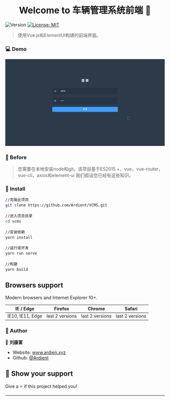 <h1 align="center">Welcome to 车辆管理系统前端 👋</h1>
<p>
  <img alt="Version" src="https://img.shields.io/badge/version-0.1.0-blue.svg?cacheSeconds=2592000" />
  <a href="#" target="_blank">
    <img alt="License: MIT" src="https://img.shields.io/badge/License-MIT-yellow.svg" />
  </a>


> 使用Vue.js和ElementUI构建的前端界面。

### 💻 Demo
<div align="center">
    <img src="image/vcms.gif"/>
</div>

### 🎈 Before
> 您需要在本地安装node和git。该项目基于ES2015 +，vue，vue-router，vue-cli，axios和element-ui 我们假设您已经有这些知识。

### 🔑 Install

```sh
//克隆此项目
git clone https://github.com/Ardient/VCMS.git

//进入项目目录
cd vcms

//安装依赖
yarn install

//运行或开发
yarn run serve

//构建
yarn build

```

## Browsers support

Modern browsers and Internet Explorer 10+.

| IE / Edge        | Firefox         | Chrome          | Safari          |
| ---------------- | --------------- | --------------- | --------------- |
| IE10, IE11, Edge | last 2 versions | last 2 versions | last 2 versions |

### 👨 Author

👤 **刘康富**

* Website: www.ardien.xyz
* Github: [@Ardient](https://github.com/Ardient)

## 🧡 Show your support

Give a ⭐️ if this project helped you!

***
